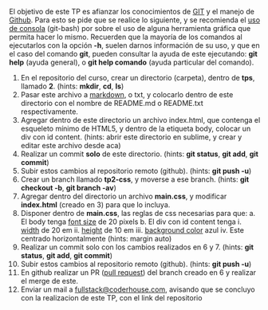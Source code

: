 El objetivo de este TP es afianzar los conocimientos de [GIT] y el manejo de [Github]. Para esto
se pide que se realice lo siguiente, y se recomienda el [uso de consola] (git-bash) por sobre el
uso de alguna herramienta gráfica que permita hacer lo mismo.
Recuerden que la mayoría de los comandos al ejecutarlos con la opción **-h**, suelen darnos
información de su uso, y que en el caso del comando **git**, pueden consultar la ayuda de este
ejecutando: **git help** (ayuda general), o **git help comando** (ayuda particular del comando).
1. En el repositorio del curso, crear un directorio (carpeta), dentro de **tps**, llamado **2**. (hints:
**mkdir**, **cd**, **ls**)
2. Pasar este archivo a [markdown], o txt, y colocarlo dentro de este directorio con el
nombre de README.md o README.txt respectivamente.
3. Agregar dentro de este directorio un archivo index.html, que contenga el esqueleto
mínimo de HTML5, y dentro de la etiqueta body, colocar un div con id content. (hints:
abrir este directorio en sublime, y crear y editar este archivo desde aca)
4. Realizar un commit **solo** de este directorio. (hints: **git status**, **git add**, **git commit**)
5. Subir estos cambios al repositorio remoto (github). (hints: **git push -u**)
6. Crear un branch llamado **tp2-css**, y moverse a ese branch. (hints: **git checkout -b**, **git branch -av**)
7. Agregar dentro del directorio un archivo **main.css**, y modificar **index.html** (creado en 3)
para que lo incluya.
8. Disponer dentro de **main.css**, las reglas de css necesarias para que:
a. El body tenga [font size] de 20 pixels
b. El div con id content tenga
i. [width] de 20 em
ii. [height] de 10 em
iii. [background color] azul
iv. Este centrado horizontalmente (hints: margin auto)
9. Realizar un commit solo con los cambios realizados en 6 y 7. (hints: **git status**, **git add**, **git commit**)
10. Subir estos cambios al repositorio remoto (github). (hints: **git push -u**)
11. En github realizar un PR ([pull request]) del branch creado en 6 y realizar el merge de
este.
12. Enviar un mail a [fullstack@coderhouse.com], avisando que se concluyo con la
realizacion de este TP, con el link del repositorio

[GIT]:https://git-scm.com/doc
[Github]:https://help.github.com/
[uso de consola]:http://www.ubuntu-guia.com/2009/07/comandos-basicos-de-linux.html
[markdown]:https://help.github.com/articles/markdown-basics/
[font size]:https://developer.mozilla.org/en-US/docs/Web/CSS/height
[width]:https://developer.mozilla.org/en-US/docs/Web/CSS/width
[height]:https://developer.mozilla.org/en-US/docs/Web/CSS/height
[background color]:https://developer.mozilla.org/en-US/docs/Web/CSS/background-color
[pull request]:https://help.github.com/articles/using-pull-requests/
[fullstack@coderhouse.com]:fullstack@coderhouse.com









